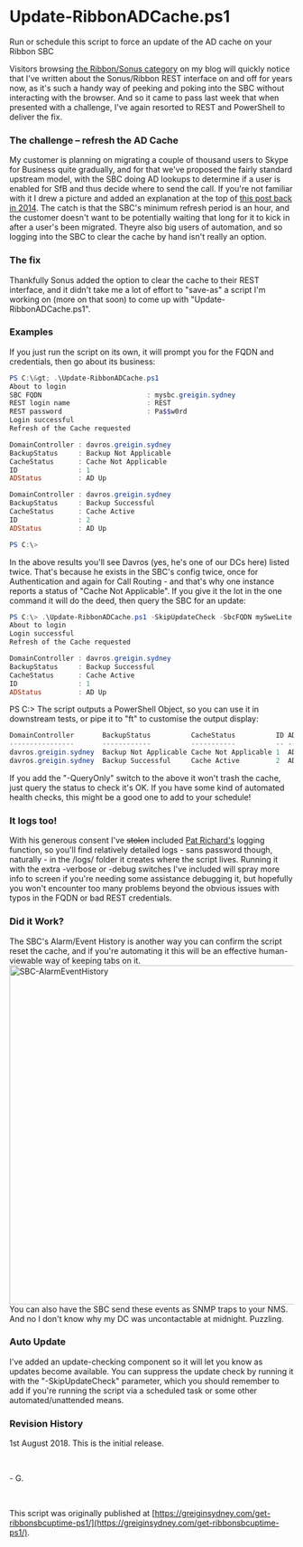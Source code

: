 # Update-RibbonADCache.ps1
Run or schedule this script to force an update of the AD cache on your Ribbon SBC

Visitors browsing <a href="https://greiginsydney.com/category/sonus/" target="_blank"> the Ribbon/Sonus category</a> on my blog will quickly notice that I've written about the Sonus/Ribbon REST interface on and off for years now, as it's such a handy way of peeking and poking into the SBC without interacting with the browser. And  so it came to pass last week that when presented with a challenge, I've again resorted to REST and PowerShell to deliver the fix.
### The challenge &ndash; refresh the AD Cache
My customer is planning on migrating a couple of thousand users to Skype for Business quite gradually, and for that we've proposed the fairly standard upstream model, with the SBC doing AD lookups to determine if a user is enabled for SfB and thus  decide where to send the call. If you're not familiar with it I drew a picture and added an explanation at the top of <a href="https://greiginsydney.com/tweaking-sonus-message-translations/" target="_blank"> this post back in 2014</a>.
The catch is that the SBC's minimum refresh period is an hour, and the customer doesn't want to be potentially waiting that long for it to kick in after a user's been migrated.
Theyre also big users of automation, and so logging into the SBC to clear the cache by hand isn't really an option.
### The fix
Thankfully Sonus added the option to clear the cache to their REST interface, and it didn't take me a lot of effort to "save-as" a script I'm working on (more on that soon) to come up with "Update-RibbonADCache.ps1".
### Examples
If you just run the script on its own, it will prompt you for the FQDN and credentials, then go about its business:
```powershell
PS C:\&gt; .\Update-RibbonADCache.ps1
About to login
SBC FQDN                          : mysbc.greigin.sydney
REST login name                   : REST
REST password                     : Pa$$w0rd
Login successful
Refresh of the Cache requested

DomainController : davros.greigin.sydney
BackupStatus     : Backup Not Applicable
CacheStatus      : Cache Not Applicable
ID               : 1
ADStatus         : AD Up

DomainController : davros.greigin.sydney
BackupStatus     : Backup Successful
CacheStatus      : Cache Active
ID               : 2
ADStatus         : AD Up

PS C:\>
```
In the above results you'll see Davros (yes, he's one of our DCs here) listed twice. That's because he exists in the SBC's config twice, once for Authentication and again for Call Routing - and that's why one instance reports a status of "Cache Not Applicable".
If you give it the lot in the one command it will do the deed, then query the SBC for an update:
```powershell
PS C:\> .\Update-RibbonADCache.ps1 -SkipUpdateCheck -SbcFQDN mySweLite.greigin.sydney -RestLogin REST -RestPassword Pa$$w0rd 
About to login
Login successful
Refresh of the Cache requested

DomainController : davros.greigin.sydney
BackupStatus     : Backup Successful
CacheStatus      : Cache Active
ID               : 1
ADStatus         : AD Up
```
PS C:\>
The script outputs a PowerShell Object, so you can use it in downstream tests, or pipe it to "ft" to customise the output display:
```powershell
DomainController       BackupStatus          CacheStatus          ID ADStatus
----------------       ------------          -----------          -- --------
davros.greigin.sydney  Backup Not Applicable Cache Not Applicable 1  AD Up
davros.greigin.sydney  Backup Successful     Cache Active         2  AD Up
```
If you add the "-QueryOnly" switch to the above it won't trash the cache, just query the status to check it's OK. If you have some kind of automated health checks, this might be a good one to add to your schedule!
### It logs too!
With his generous consent I've <span style="text-decoration: line-through;">stolen</span> included <a rel="noopener" href="https://ucunleashed.com" target="_blank">Pat Richard's</a> logging function, so you'll find relatively detailed logs - sans password  though, naturally - in the /logs/ folder it creates where the script lives.
Running it with the extra -verbose or -debug switches I've included will spray more info to screen if you're needing some assistance debugging it, but hopefully you won't encounter too many problems beyond the obvious issues with typos in the FQDN or bad  REST credentials.
### Did it Work?
The SBC's Alarm/Event History is another way you can confirm the script reset the cache, and if you're automating it this will be an effective human-viewable way of keeping tabs on it.
<a href="https://greiginsydney.com/wp-content/uploads/2018/08/SBC-AlarmEventHistory.jpg"><img title="SBC-AlarmEventHistory" src="https://greiginsydney.com/wp-content/uploads/2018/08/SBC-AlarmEventHistory.jpg" border="0" alt="SBC-AlarmEventHistory" width="600" /></a>
You can also have the SBC send these events as SNMP traps to your NMS. And no I don't know why my DC was uncontactable at midnight. Puzzling.
### Auto Update
I've added an update-checking component so it will let you know as updates become available. You can suppress the update check by running it with the "-SkipUpdateCheck" parameter, which you should remember to add if you're running the script  via a scheduled task or some other automated/unattended means.
### Revision History
1st August 2018. This is the initial release.  
 
<br>

\- G.

<br>

This script was originally published at [https://greiginsydney.com/get-ribbonsbcuptime-ps1/](https://greiginsydney.com/get-ribbonsbcuptime-ps1/).

